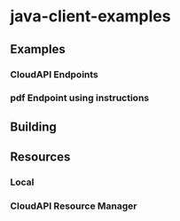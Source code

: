# java-client-examples



## Examples

### CloudAPI Endpoints

### pdf Endpoint using instructions

## Building

## Resources

### Local

### CloudAPI Resource Manager


